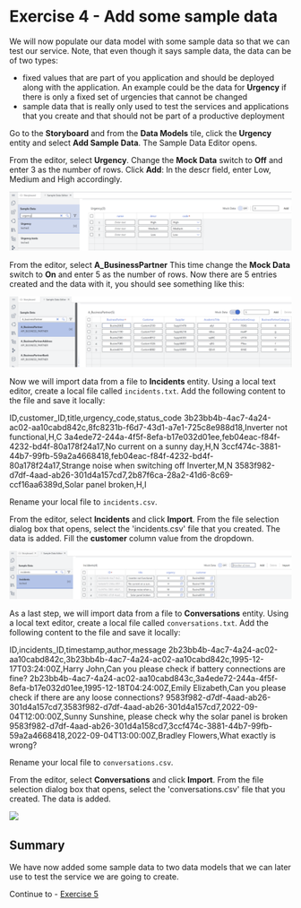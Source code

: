 # Exercise 4 - Add some sample data

We will now populate our data model with some sample data so that we can test our service. Note, that even though it says sample data, the data can be of two types:
- fixed values that are part of you application and should be deployed along with the application. An example could be the data for **Urgency** if there is only a fixed set of urgencies that cannot be changed
- sample data that is really only used to test the services and applications that you create and that should not be part of a productive deployment

Go to the **Storyboard** and from the **Data Models** tile, click the **Urgency** entity and select **Add Sample Data**.
The Sample Data Editor opens.

From the editor, select **Urgency**.
Change the **Mock Data** switch to **Off** and enter 3 as the number of rows.
Click **Add**:
In the descr field, enter Low, Medium and High accordingly.

![](/exercises/Ex4/images/urgencysampledata.png)  

From the editor, select **A_BusinessPartner**
This time change the **Mock Data** switch to **On** and enter 5 as the number of rows.  Now there are 5 entries created and the data with it, you should see something like this:

![](/exercises/Ex4/images/bpsampledata.png)  

Now we will import data from a file to **Incidents** entity.
Using a local text editor, create a local file called `incidents.txt`.
Add the following content to the file and save it locally:

ID,customer_ID,title,urgency_code,status_code
3b23bb4b-4ac7-4a24-ac02-aa10cabd842c,8fc8231b-f6d7-43d1-a7e1-725c8e988d18,Inverter not functional,H,C
3a4ede72-244a-4f5f-8efa-b17e032d01ee,feb04eac-f84f-4232-bd4f-80a178f24a17,No current on a sunny day,H,N
3ccf474c-3881-44b7-99fb-59a2a4668418,feb04eac-f84f-4232-bd4f-80a178f24a17,Strange noise when switching off Inverter,M,N
3583f982-d7df-4aad-ab26-301d4a157cd7,2b87f6ca-28a2-41d6-8c69-ccf16aa6389d,Solar panel broken,H,I

Rename your local file to `incidents.csv`.

From the editor, select **Incidents** and click **Import**.
From the file selection dialog box that opens, select the 'incidents.csv' file that you created.
The data is added.
Fill the **customer** column value from the dropdown.

![](/exercises/Ex4/images/incidentssample.png) 

As a last step, we will import data from a file to **Conversations** entity.
Using a local text editor, create a local file called `conversations.txt`.
Add the following content to the file and save it locally:

ID,incidents_ID,timestamp,author,message
2b23bb4b-4ac7-4a24-ac02-aa10cabd842c,3b23bb4b-4ac7-4a24-ac02-aa10cabd842c,1995-12-17T03:24:00Z,Harry John,Can you please check if battery connections are fine?
2b23bb4b-4ac7-4a24-ac02-aa10cabd843c,3a4ede72-244a-4f5f-8efa-b17e032d01ee,1995-12-18T04:24:00Z,Emily Elizabeth,Can you please check if there are any loose connections?
9583f982-d7df-4aad-ab26-301d4a157cd7,3583f982-d7df-4aad-ab26-301d4a157cd7,2022-09-04T12:00:00Z,Sunny Sunshine, please check why the solar panel is broken
9583f982-d7df-4aad-ab26-301d4a158cd7,3ccf474c-3881-44b7-99fb-59a2a4668418,2022-09-04T13:00:00Z,Bradley Flowers,What exactly is wrong?

Rename your local file to `conversations.csv`.

From the editor, select **Conversations** and click **Import**.
From the file selection dialog box that opens, select the 'conversations.csv' file that you created.
The data is added.

![](/exercises/Ex4/images/conversationsssample.png) 

## Summary

We have now added some sample data to two data models that we can later use to test the service we are going to create.

Continue to - [Exercise 5](../Ex5/README.md)

